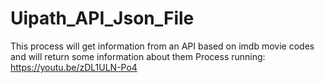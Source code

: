 # Uipath_API_Json_File
This process will get information from an API based on imdb movie codes and will return some information about them
Process running: https://youtu.be/zDL1ULN-Po4
